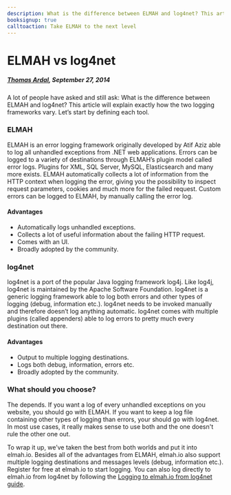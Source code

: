 ---description: What is the difference between ELMAH and log4net? This article will explain exactly how the two logging frameworks vary and when to use which framework.booksignup: truecalltoaction: Take ELMAH to the next level---# ELMAH vs log4net##### [Thomas Ardal](http://elmah.io/about/), September 27, 2014A lot of people have asked and still ask: What is the difference between ELMAH and log4net? This article will explain exactly how the two logging frameworks vary. Let’s start by defining each tool.### ELMAHELMAH is an error logging framework originally developed by Atif Aziz able to log all unhandled exceptions from .NET web applications. Errors can be logged to a variety of destinations through ELMAH’s plugin model called error logs. Plugins for XML, SQL Server, MySQL, Elasticsearch and many more exists. ELMAH automatically collects a lot of information from the HTTP context when logging the error, giving you the possibility to inspect request parameters, cookies and much more for the failed request. Custom errors can be logged to ELMAH, by manually calling the error log.#### Advantages* Automatically logs unhandled exceptions.* Collects a lot of useful information about the failing HTTP request.* Comes with an UI.* Broadly adopted by the community.### log4netlog4net is a port of the popular Java logging framework log4j. Like log4j, log4net is maintained by the Apache Software Foundation. log4net is a generic logging framework able to log both errors and other types of logging (debug, information etc.). log4net needs to be invoked manually and therefore doesn’t log anything automatic. log4net comes with multiple plugins (called appenders) able to log errors to pretty much every destination out there.#### Advantages* Output to multiple logging destinations.* Logs both debug, information, errors etc.* Broadly adopted by the community.### What should you choose?The depends. If you want a log of every unhandled exceptions on you website, you should go with ELMAH. If you want to keep a log file containing other types of logging than errors, your should go with log4net. In most use cases, it really makes sense to use both and the one doesn't rule the other one out.To wrap it up, we’ve taken the best from both worlds and put it into elmah.io. Besides all of the advantages from ELMAH, elmah.io also support multiple logging destinations and messages levels (debug, information etc.). Register for free at elmah.io to start logging. You can also log directly to elmah.io from log4net by following the [Logging to elmah.io from log4net guide](https://blog.elmah.io/logging-to-elmah-io-from-log4net/).